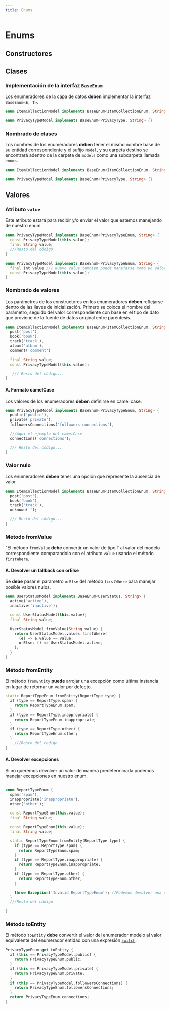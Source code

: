 ```yaml
---
title: Enums
---
```


# Enums

## Constructores

## Clases

### Implementación de la interfaz `BaseEnum`

Los enumeradores de la capa de datos **deben** implementar la interfaz `BaseEnum<E, T>`.

```dart title="Implementación de BaseEnum"
enum ItemCollectionModel implements BaseEnum<ItemCollectionEnum, String> {} // Implementación de BaseEnum

enum PrivacyTypeModel implements BaseEnum<PrivacyType, String> {}
```

### Nombrado de clases

Los nombres de los enumeradores **deben** tener el mismo nombre base de su entidad correspondiente y el sufijo `Model`, y su carpeta destino se encontrará adentro de la carpeta de `models` como una subcarpeta llamada `enums`.

```dart title="Regla de nombrado de clases"
enum ItemCollectionModel implements BaseEnum<ItemCollectionEnum, String> {}

enum PrivacyTypeModel implements BaseEnum<PrivacyType, String> {}
```

## Valores

### Atributo `value`

Este atributo estará para recibir y/o enviar el valor que estemos manejando de nuestro enum.

```dart title="Atributo value"
enum PrivacyTypeModel implements BaseEnum<PrivacyTypeEnum, String> {
  const PrivacyTypeModel(this.value);
  final String value;
  ///Resto del código
}
```

```dart title="Atributo value de tipo int"
enum PrivacyTypeModel implements BaseEnum<PrivacyTypeEnum, String> {
  final Int value /// Nuevo value tambien puede manejarse como un valor entero;
  const PrivacyTypeModel(this.value);
}
```

### Nombrado de valores

Los parámetros de los constructores en los enumeradores **deben** reflejarse dentro de las llaves de inicialización. Primero se coloca el nombre del parámetro, seguido del valor correspondiente con base en el tipo de dato que proviene de la fuente de datos original entre paréntesis.

```dart title="Nombrado de valores"
enum ItemCollectionModel implements BaseEnum<ItemCollectionEnum, String> {
  post('post'),
  book('book'),
  track('track'),
  album('album'),
  comment('comment')

  final String value;
  const PrivacyTypeModel(this.value);

   /// Resto del código...
}

```

#### A. Formato camelCase

Los valores de los enumeradores **deben** definirse en camel case.

```dart title="Nombrado de valores"
enum PrivacyTypeModel implements BaseEnum<PrivacyTypeEnum, String> {
  public('public'),
  private('private'),
  followersConnections('followers-connections'),

  ///Aqui el ejemplo del camelCase
  connections('connections');

  /// Resto del código...
}

```

### Valor nulo

Los enumeradores **deben** tener una opción que represente la ausencia de valor.

```dart title="Valor nulo"
enum ItemCollectionModel implements BaseEnum<ItemCollectionEnum, String> {
  post('post'),
  book('book'),
  track('track'),
  unknown('');

  /// Resto del código...
}

```

### Método fromValue

"El método `fromValue` **debe** convertir un valor de tipo `T` al valor del modelo correspondiente comparandolo con el atributo `value` usando el método `firstWhere`.

#### A. Devolver un fallback con orElse

Se **debe** pasar el parametro `orElse` del método `firstWhere` para manejar posible valores nulos.

```dart title="Fallback"
enum UserStatusModel implements BaseEnum<UserStatus, String> {
  active('active'),
  inactive('inactive');

  const UserStatusModel(this.value);
  final String value;

  UserStatusModel fromValue(String value) {
    return UserStatusModel.values.firstWhere(
      (e) => e.value == value,
      orElse: () => UserStatusModel.active,
    );
  }
}

```

### Método fromEntity

El método `fromEntity` **puede** arrojar una excepción como última instancia en lugar de retornar un valor por defecto.

```dart title="Método fromEntity"
static ReportTypeEnum fromEntity(ReportType type) {
  if (type == ReportType.spam) {
    return ReportTypeEnum.spam;
  }
  if (type == ReportType.inappropriate) {
    return ReportTypeEnum.inappropriate;
  }
  if (type == ReportType.other) {
    return ReportTypeEnum.other;
  }
    ///Resto del codigo
}

```

#### A. Devolver excepciones

Si no queremos devolver un valor de manera predeterminada podemos manejar excepciones en nuestro enum.

```dart title="¿Cómo devolver excepciones?"

enum ReportTypeEnum {
  spam('spam'),
  inappropriate('inappropriate'),
  other('other');

  const ReportTypeEnum(this.value);
  final String value;

  const ReportTypeEnum(this.value);
  final String value;

  static ReportTypeEnum fromEntity(ReportType type) {
    if (type == ReportType.spam) {
      return ReportTypeEnum.spam;
    }
    if (type == ReportType.inappropriate) {
      return ReportTypeEnum.inappropriate;
    }
    if (type == ReportType.other) {
      return ReportTypeEnum.other;
    }

    throw Exception('Invalid ReportTypeEnum'); //Podemos devolver una excepcion normal o una excepcion personalizada
  }
  ///Resto del código

}


```

### Método toEntity

El método `toEntity` **debe** convertir el valor del enumerador modelo al valor equivalente del enumerador entidad con una expresión
[`switch`](https://dart.dev/language/branches#switch-statements).

```dart title="toEntity"
PrivacyTypeEnum get toEntity {
  if (this == PrivacyTypeModel.public) {
    return PrivacyTypeEnum.public;
  }
  if (this == PrivacyTypeModel.private) {
    return PrivacyTypeEnum.private;
  }
  if (this == PrivacyTypeModel.followersConnections) {
    return PrivacyTypeEnum.followersConnections;
  }
  return PrivacyTypeEnum.connections;
}

```
